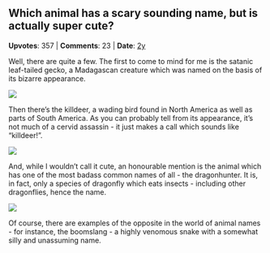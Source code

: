 ## Which animal has a scary sounding name, but is actually super cute?
    
**Upvotes**: 357 | **Comments**: 23 | **Date**: [2y](https://www.quora.com/Which-animal-has-a-scary-sounding-name-but-is-actually-super-cute/answer/Gary-Meaney)

Well, there are quite a few. The first to come to mind for me is the satanic leaf-tailed gecko, a Madagascan creature which was named on the basis of its bizarre appearance.

![](https://qph.fs.quoracdn.net/main-qimg-87a31aa77a1d3f94abafaac494e37f4c-lq)

Then there’s the killdeer, a wading bird found in North America as well as parts of South America. As you can probably tell from its appearance, it’s not much of a cervid assassin - it just makes a call which sounds like “killdeer!”.

![](https://qph.fs.quoracdn.net/main-qimg-cd84eb86be0c3e8f93d8d08f5829be06-lq)

And, while I wouldn’t call it cute, an honourable mention is the animal which has one of the most badass common names of all - the dragonhunter. It is, in fact, only a species of dragonfly which eats insects - including other dragonflies, hence the name.

![](https://qph.fs.quoracdn.net/main-qimg-8196b027330ecd2d001658da72b2c0e0-lq)

Of course, there are examples of the opposite in the world of animal names - for instance, the boomslang - a highly venomous snake with a somewhat silly and unassuming name.

